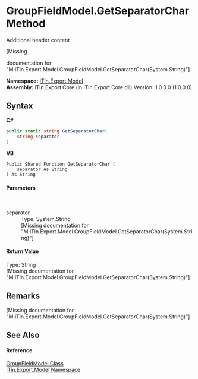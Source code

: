 # GroupFieldModel.GetSeparatorChar Method 
Additional header content 

\[Missing <summary> documentation for "M:iTin.Export.Model.GroupFieldModel.GetSeparatorChar(System.String)"\]

**Namespace:**&nbsp;<a href="ef57ffcc-e95e-b212-5a46-9aa6f5a3511f">iTin.Export.Model</a><br />**Assembly:**&nbsp;iTin.Export.Core (in iTin.Export.Core.dll) Version: 1.0.0.0 (1.0.0.0)

## Syntax

**C#**<br />
``` C#
public static string GetSeparatorChar(
	string separator
)
```

**VB**<br />
``` VB
Public Shared Function GetSeparatorChar ( 
	separator As String
) As String
```


#### Parameters
&nbsp;<dl><dt>separator</dt><dd>Type: System.String<br />\[Missing <param name="separator"/> documentation for "M:iTin.Export.Model.GroupFieldModel.GetSeparatorChar(System.String)"\]</dd></dl>

#### Return Value
Type: String<br />\[Missing <returns> documentation for "M:iTin.Export.Model.GroupFieldModel.GetSeparatorChar(System.String)"\]

## Remarks
\[Missing <remarks> documentation for "M:iTin.Export.Model.GroupFieldModel.GetSeparatorChar(System.String)"\]

## See Also


#### Reference
<a href="bf7d307c-bbe8-40e6-ef00-5c459da3e24d">GroupFieldModel Class</a><br /><a href="ef57ffcc-e95e-b212-5a46-9aa6f5a3511f">iTin.Export.Model Namespace</a><br />